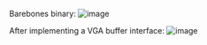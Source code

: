 Barebones binary:
![image](https://github.com/JiaFengYu/rust_os/assets/48167665/99389bc6-93e6-4843-8523-e30d7d748ff4)

After implementing a VGA buffer interface:
![image](https://github.com/JiaFengYu/rust_os/assets/48167665/6a3302b0-2915-437f-8c4c-6cf71256afa6)

